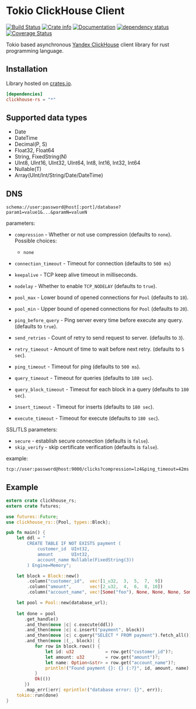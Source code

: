 # Tokio ClickHouse Client 

[![Build Status](https://travis-ci.com/suharev7/clickhouse-rs.svg?branch=master)](https://travis-ci.com/suharev7/clickhouse-rs)
[![Crate info](https://img.shields.io/crates/v/clickhouse-rs.svg)](https://crates.io/crates/clickhouse-rs)
[![Documentation](https://docs.rs/clickhouse-rs/badge.svg)](https://docs.rs/clickhouse-rs)
[![dependency status](https://deps.rs/repo/github/suharev7/clickhouse-rs/status.svg)](https://deps.rs/repo/github/suharev7/clickhouse-rs)
[![Coverage Status](https://coveralls.io/repos/github/suharev7/clickhouse-rs/badge.svg)](https://coveralls.io/github/suharev7/clickhouse-rs)

Tokio based asynchronous [Yandex ClickHouse](https://clickhouse.yandex/) client library for rust programming language. 

## Installation
Library hosted on [crates.io](https://crates.io/crates/clickhouse-rs/).
```toml
[dependencies]
clickhouse-rs = "*"
```

## Supported data types

* Date
* DateTime
* Decimal(P, S)
* Float32, Float64
* String, FixedString(N)
* UInt8, UInt16, UInt32, UInt64, Int8, Int16, Int32, Int64
* Nullable(T)
* Array(UInt/Int/String/Date/DateTime)

## DNS

```url
schema://user:password@host[:port]/database?param1=value1&...&paramN=valueN
```

parameters:

- `compression` - Whether or not use compression (defaults to `none`). Possible choices:
    * `none`

- `connection_timeout` - Timeout for connection (defaults to `500 ms`)
- `keepalive` - TCP keep alive timeout in milliseconds.
- `nodelay` - Whether to enable `TCP_NODELAY` (defaults to `true`).
 
- `pool_max` - Lower bound of opened connections for `Pool` (defaults to `10`).
- `pool_min` - Upper bound of opened connections for `Pool` (defaults to `20`).

- `ping_before_query` - Ping server every time before execute any query. (defaults to `true`).
- `send_retries` - Count of retry to send request to server. (defaults to `3`).
- `retry_timeout` - Amount of time to wait before next retry. (defaults to `5 sec`).
- `ping_timeout` - Timeout for ping (defaults to `500 ms`).

- `query_timeout` - Timeout for queries (defaults to `180 sec`).
- `query_block_timeout` - Timeout for each block in a query (defaults to `180 sec`).
- `insert_timeout` - Timeout for inserts (defaults to `180 sec`).
- `execute_timeout` - Timeout for execute (defaults to `180 sec`).

SSL/TLS parameters:

- `secure` - establish secure connection (defaults is `false`).
- `skip_verify` - skip certificate verification (defaults is `false`).

example:
```url
tcp://user:password@host:9000/clicks?compression=lz4&ping_timeout=42ms
```

## Example

```rust
extern crate clickhouse_rs;
extern crate futures;

use futures::Future;
use clickhouse_rs::{Pool, types::Block};

pub fn main() {
    let ddl = "
        CREATE TABLE IF NOT EXISTS payment (
            customer_id  UInt32,
            amount       UInt32,
            account_name Nullable(FixedString(3))
        ) Engine=Memory";

    let block = Block::new()
        .column("customer_id",  vec![1_u32,  3,  5,  7,  9])
        .column("amount",       vec![2_u32,  4,  6,  8, 10])
        .column("account_name", vec![Some("foo"), None, None, None, Some("bar")]);

    let pool = Pool::new(database_url);
    
    let done = pool
       .get_handle()
       .and_then(move |c| c.execute(ddl))
       .and_then(move |c| c.insert("payment", block))
       .and_then(move |c| c.query("SELECT * FROM payment").fetch_all())
       .and_then(move |(_, block)| {
           for row in block.rows() {
               let id: u32            = row.get("customer_id")?;
               let amount: u32        = row.get("amount")?;
               let name: Option<&str> = row.get("account_name")?;
               println!("Found payment {}: {} {:?}", id, amount, name);
           }
           Ok(())
       })
       .map_err(|err| eprintln!("database error: {}", err));
    tokio::run(done)
}
```
